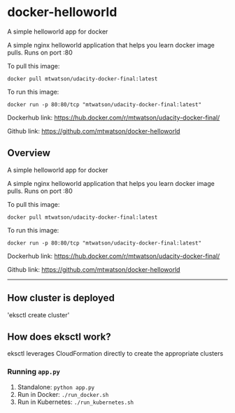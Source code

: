 # docker-helloworld

<!-- ![Docker Pulls](https://img.shields.io/docker/pulls/mtwatson/udacity-docker-final.svg) ![Automated Builds](https://img.shields.io/docker/automated/mtwatson/udacity-docker-final.svg) ![Build Status](https://img.shields.io/docker/build/mtwatson/udacity-docker-final.svg ) -->

A simple helloworld app for docker

A simple nginx helloworld application that helps you learn docker image pulls. Runs on port :80

To pull this image:
```
docker pull mtwatson/udacity-docker-final:latest
```

To run this image:
```
docker run -p 80:80/tcp "mtwatson/udacity-docker-final:latest"
```

Dockerhub link: https://hub.docker.com/r/mtwatson/udacity-docker-final/

Github link: https://github.com/mtwatson/docker-helloworld



## Overview


A simple helloworld app for docker

A simple nginx helloworld application that helps you learn docker image pulls. Runs on port :80

To pull this image:
```
docker pull mtwatson/udacity-docker-final:latest
```

To run this image:
```
docker run -p 80:80/tcp "mtwatson/udacity-docker-final:latest"
```

Dockerhub link: https://hub.docker.com/r/mtwatson/udacity-docker-final/

Github link: https://github.com/mtwatson/docker-helloworld

---

## How cluster is deployed

'eksctl create cluster'

## How does eksctl work?

eksctl leverages CloudFormation directly to create the appropriate clusters

### Running `app.py`

1. Standalone:  `python app.py`
2. Run in Docker:  `./run_docker.sh`
3. Run in Kubernetes:  `./run_kubernetes.sh`
